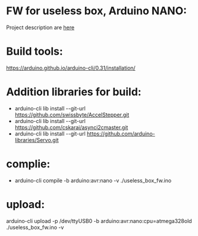 # FW for useless box, Arduino NANO:
Project description are [here](https://alexlexx1.gitbook.io/useless-box/)

# Build tools:
https://arduino.github.io/arduino-cli/0.31/installation/

# Addition libraries for build:
* arduino-cli lib install --git-url https://github.com/swissbyte/AccelStepper.git
* arduino-cli lib install --git-url https://github.com/cskarai/asynci2cmaster.git
* arduino-cli lib install --git-url https://github.com/arduino-libraries/Servo.git

# complie:
* arduino-cli compile -b arduino:avr:nano -v ./useless_box_fw.ino


# upload:
arduino-cli upload -p /dev/ttyUSB0 -b arduino:avr:nano:cpu=atmega328old ./useless_box_fw.ino -v
